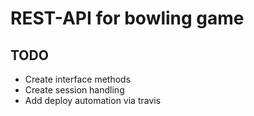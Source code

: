 REST-API for bowling game
=========================

## TODO
* Create interface methods
* Create session handling
* Add deploy automation via travis
